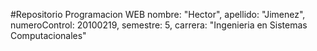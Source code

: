 #Repositorio Programacion WEB
    nombre: "Hector",
    apellido: "Jimenez",
    numeroControl: 20100219,
    semestre: 5,
    carrera: "Ingenieria en Sistemas Computacionales"
